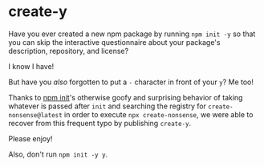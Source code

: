 # create-y

Have you ever created a new npm package by running `npm init -y` so that you can
skip the interactive questionnaire about your package's description, repository,
and license?

I know I have!

But have you *also* forgotten to put a `-` character in front of your `y`? Me
too!

Thanks to [npm init](https://docs.npmjs.com/cli/init)'s otherwise goofy and
surprising behavior of taking whatever is passed after `init` and searching the
registry for `create-nonsense@latest` in order to execute `npx create-nonsense`,
we were able to recover from this frequent typo by publishing `create-y`.

Please enjoy!

Also, don't run `npm init -y y`.
